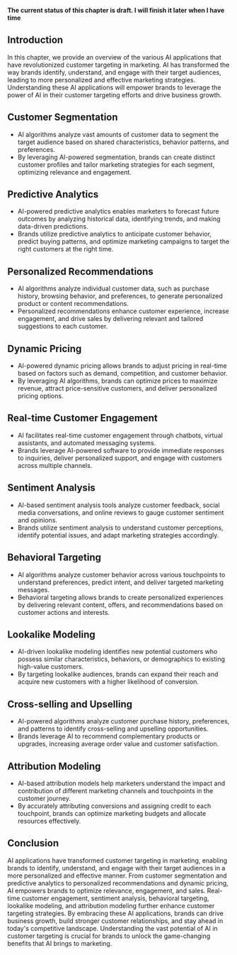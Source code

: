 **The current status of this chapter is draft. I will finish it later when I have time**

Introduction
------------

In this chapter, we provide an overview of the various AI applications that have revolutionized customer targeting in marketing. AI has transformed the way brands identify, understand, and engage with their target audiences, leading to more personalized and effective marketing strategies. Understanding these AI applications will empower brands to leverage the power of AI in their customer targeting efforts and drive business growth.

Customer Segmentation
---------------------

* AI algorithms analyze vast amounts of customer data to segment the target audience based on shared characteristics, behavior patterns, and preferences.
* By leveraging AI-powered segmentation, brands can create distinct customer profiles and tailor marketing strategies for each segment, optimizing relevance and engagement.

Predictive Analytics
--------------------

* AI-powered predictive analytics enables marketers to forecast future outcomes by analyzing historical data, identifying trends, and making data-driven predictions.
* Brands utilize predictive analytics to anticipate customer behavior, predict buying patterns, and optimize marketing campaigns to target the right customers at the right time.

Personalized Recommendations
----------------------------

* AI algorithms analyze individual customer data, such as purchase history, browsing behavior, and preferences, to generate personalized product or content recommendations.
* Personalized recommendations enhance customer experience, increase engagement, and drive sales by delivering relevant and tailored suggestions to each customer.

Dynamic Pricing
---------------

* AI-powered dynamic pricing allows brands to adjust pricing in real-time based on factors such as demand, competition, and customer behavior.
* By leveraging AI algorithms, brands can optimize prices to maximize revenue, attract price-sensitive customers, and deliver personalized pricing options.

Real-time Customer Engagement
-----------------------------

* AI facilitates real-time customer engagement through chatbots, virtual assistants, and automated messaging systems.
* Brands leverage AI-powered software to provide immediate responses to inquiries, deliver personalized support, and engage with customers across multiple channels.

Sentiment Analysis
------------------

* AI-based sentiment analysis tools analyze customer feedback, social media conversations, and online reviews to gauge customer sentiment and opinions.
* Brands utilize sentiment analysis to understand customer perceptions, identify potential issues, and adapt marketing strategies accordingly.

Behavioral Targeting
--------------------

* AI algorithms analyze customer behavior across various touchpoints to understand preferences, predict intent, and deliver targeted marketing messages.
* Behavioral targeting allows brands to create personalized experiences by delivering relevant content, offers, and recommendations based on customer actions and interests.

Lookalike Modeling
------------------

* AI-driven lookalike modeling identifies new potential customers who possess similar characteristics, behaviors, or demographics to existing high-value customers.
* By targeting lookalike audiences, brands can expand their reach and acquire new customers with a higher likelihood of conversion.

Cross-selling and Upselling
---------------------------

* AI-powered algorithms analyze customer purchase history, preferences, and patterns to identify cross-selling and upselling opportunities.
* Brands leverage AI to recommend complementary products or upgrades, increasing average order value and customer satisfaction.

Attribution Modeling
--------------------

* AI-based attribution models help marketers understand the impact and contribution of different marketing channels and touchpoints in the customer journey.
* By accurately attributing conversions and assigning credit to each touchpoint, brands can optimize marketing budgets and allocate resources effectively.

Conclusion
----------

AI applications have transformed customer targeting in marketing, enabling brands to identify, understand, and engage with their target audiences in a more personalized and effective manner. From customer segmentation and predictive analytics to personalized recommendations and dynamic pricing, AI empowers brands to optimize relevance, engagement, and sales. Real-time customer engagement, sentiment analysis, behavioral targeting, lookalike modeling, and attribution modeling further enhance customer targeting strategies. By embracing these AI applications, brands can drive business growth, build stronger customer relationships, and stay ahead in today's competitive landscape. Understanding the vast potential of AI in customer targeting is crucial for brands to unlock the game-changing benefits that AI brings to marketing.
